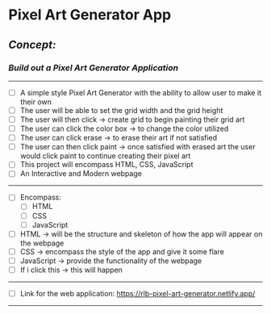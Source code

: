 # Pixel Art Generator App


<!-- can have readme preview open as well to see how it will appear -->
<!-- ## this is a sub heading -->
## *Concept:*
### *Build out a Pixel Art Generator Application* 
---
<!-- - this is a bullet -->
- [ ] A simple style Pixel Art Generator with the ability to allow user to make it their own
- [ ] The user will be able to set the grid width and the grid height
- [ ] The user will then click -> create grid to begin painting their grid art
- [ ] The user can click the color box -> to change the color utilized
- [ ] The user can click erase -> to erase their art if not satisfied
- [ ] The user can then click paint -> once satisfied with erased art the user would click paint to continue creating their pixel art
- [ ] This project will encompass HTML, CSS, JavaScript
- [ ] An Interactive and Modern webpage
---
- [ ] Encompass:
    - [ ] HTML
    - [ ] CSS
    - [ ] JavaScript
- [ ]  HTML → will be the structure and skeleton of how the app will appear on the webpage
- [ ]  CSS → encompass the style of the app and give it some flare
- [ ]  JavaScript -> provide the functionality of the webpage
  - [ ]  If i click this -> this will happen
---
- [ ] Link for the web application: https://rlb-pixel-art-generator.netlify.app/
---
